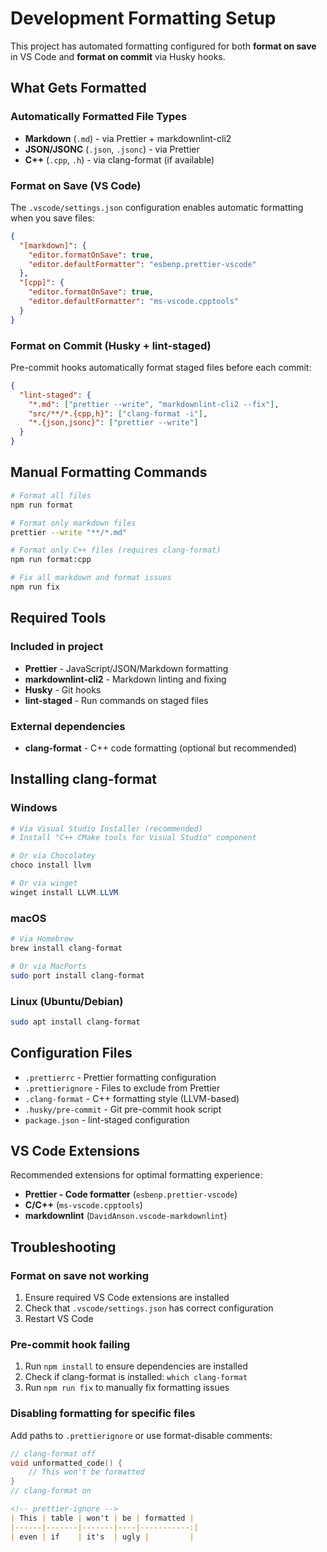 # Development Formatting Setup

This project has automated formatting configured for both **format on save** in VS Code and **format on commit** via
Husky hooks.

## What Gets Formatted

### Automatically Formatted File Types

- **Markdown** (`.md`) - via Prettier + markdownlint-cli2
- **JSON/JSONC** (`.json`, `.jsonc`) - via Prettier
- **C++** (`.cpp`, `.h`) - via clang-format (if available)

### Format on Save (VS Code)

The `.vscode/settings.json` configuration enables automatic formatting when you save files:

```json
{
  "[markdown]": {
    "editor.formatOnSave": true,
    "editor.defaultFormatter": "esbenp.prettier-vscode"
  },
  "[cpp]": {
    "editor.formatOnSave": true,
    "editor.defaultFormatter": "ms-vscode.cpptools"
  }
}
```

### Format on Commit (Husky + lint-staged)

Pre-commit hooks automatically format staged files before each commit:

```json
{
  "lint-staged": {
    "*.md": ["prettier --write", "markdownlint-cli2 --fix"],
    "src/**/*.{cpp,h}": ["clang-format -i"],
    "*.{json,jsonc}": ["prettier --write"]
  }
}
```

## Manual Formatting Commands

```bash
# Format all files
npm run format

# Format only markdown files
prettier --write "**/*.md"

# Format only C++ files (requires clang-format)
npm run format:cpp

# Fix all markdown and format issues
npm run fix
```

## Required Tools

### Included in project

- **Prettier** - JavaScript/JSON/Markdown formatting
- **markdownlint-cli2** - Markdown linting and fixing
- **Husky** - Git hooks
- **lint-staged** - Run commands on staged files

### External dependencies

- **clang-format** - C++ code formatting (optional but recommended)

## Installing clang-format

### Windows

```powershell
# Via Visual Studio Installer (recommended)
# Install "C++ CMake tools for Visual Studio" component

# Or via Chocolatey
choco install llvm

# Or via winget
winget install LLVM.LLVM
```

### macOS

```bash
# Via Homebrew
brew install clang-format

# Or via MacPorts
sudo port install clang-format
```

### Linux (Ubuntu/Debian)

```bash
sudo apt install clang-format
```

## Configuration Files

- `.prettierrc` - Prettier formatting configuration
- `.prettierignore` - Files to exclude from Prettier
- `.clang-format` - C++ formatting style (LLVM-based)
- `.husky/pre-commit` - Git pre-commit hook script
- `package.json` - lint-staged configuration

## VS Code Extensions

Recommended extensions for optimal formatting experience:

- **Prettier - Code formatter** (`esbenp.prettier-vscode`)
- **C/C++** (`ms-vscode.cpptools`)
- **markdownlint** (`DavidAnson.vscode-markdownlint`)

## Troubleshooting

### Format on save not working

1. Ensure required VS Code extensions are installed
2. Check that `.vscode/settings.json` has correct configuration
3. Restart VS Code

### Pre-commit hook failing

1. Run `npm install` to ensure dependencies are installed
2. Check if clang-format is installed: `which clang-format`
3. Run `npm run fix` to manually fix formatting issues

### Disabling formatting for specific files

Add paths to `.prettierignore` or use format-disable comments:

```cpp
// clang-format off
void unformatted_code() {
    // This won't be formatted
}
// clang-format on
```

```markdown
<!-- prettier-ignore -->
| This | table | won't | be | formatted |
|------|-------|-------|----|-----------:|
| even | if    | it's  | ugly |         |
```
